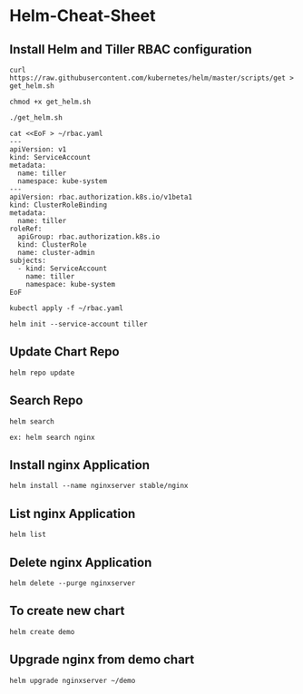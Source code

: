 # Helm-Cheat-Sheet

## Install Helm and Tiller RBAC configuration
```
curl https://raw.githubusercontent.com/kubernetes/helm/master/scripts/get > get_helm.sh

chmod +x get_helm.sh

./get_helm.sh
```
```
cat <<EoF > ~/rbac.yaml
---
apiVersion: v1
kind: ServiceAccount
metadata:
  name: tiller
  namespace: kube-system
---
apiVersion: rbac.authorization.k8s.io/v1beta1
kind: ClusterRoleBinding
metadata:
  name: tiller
roleRef:
  apiGroup: rbac.authorization.k8s.io
  kind: ClusterRole
  name: cluster-admin
subjects:
  - kind: ServiceAccount
    name: tiller
    namespace: kube-system
EoF
```
```
kubectl apply -f ~/rbac.yaml
```
```
helm init --service-account tiller
```

## Update Chart Repo
```
helm repo update
```
## Search Repo 

```
helm search 

ex: helm search nginx

```
## Install nginx Application
```
helm install --name nginxserver stable/nginx

```
## List nginx Application
```
helm list
```
## Delete nginx Application
```
helm delete --purge nginxserver

```
## To create new chart
```
helm create demo
```
## Upgrade nginx from demo chart
```
helm upgrade nginxserver ~/demo

```
